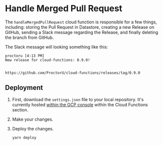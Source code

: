 # Handle Merged Pull Request

The `handleMergedPullRequest` cloud function is responsible for a few things, including: storing the Pull
Request in Datastore, creating a new Release on GitHub, sending a Slack message regarding the Release,
and finally deleting the branch from GitHub.

The Slack message will looking something like this:

```
proctoru [4:13 PM]
New release for cloud-functions: 0.9.0!


https://github.com/ProctorU/cloud-functions/releases/tag/0.9.0
```

## Deployment

1. First, download the `settings.json` file to your local repository. It's currently hosted [within the GCP console](https://console.cloud.google.com/functions/details/us-central1/handleMergedPullRequest?project=team-196819&tab=source&duration=PT1H) within the Cloud Functions section.

2. Make your changes.

3. Deploy the changes.

   ```bash
   yarn deploy
   ```

